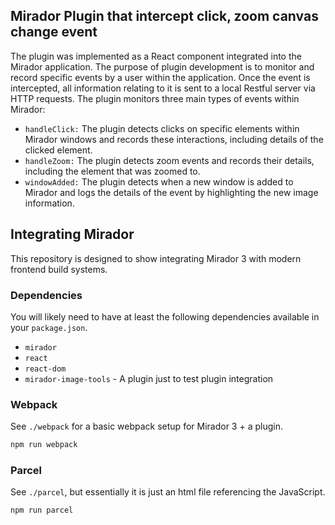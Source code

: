 ## Mirador Plugin that intercept click, zoom canvas change event
The plugin was implemented as a React component integrated into the Mirador application. The purpose of plugin development is to monitor and record specific events by a user within the application. Once the event is intercepted, all information relating to it is sent to a local Restful server via HTTP requests.
The plugin monitors three main types of events within Mirador:
- `handleClick:` The plugin detects clicks on specific elements within Mirador windows and records these interactions, including details of the clicked element.
- `handleZoom:` The plugin detects zoom events and records their details, including the element that was zoomed to.
- `windowAdded:` The plugin detects when a new window is added to Mirador and logs the details of the event by highlighting the new image information.

## Integrating Mirador

This repository is designed to show integrating Mirador 3 with modern frontend build systems.

### Dependencies

You will likely need to have at least the following dependencies available in your `package.json`.

 - `mirador`
 - `react`
 - `react-dom`
 - `mirador-image-tools` - A plugin just to test plugin integration

### Webpack

See `./webpack` for a basic webpack setup for Mirador 3 + a plugin.

```sh
npm run webpack
```

### Parcel

See `./parcel`, but essentially it is just an html file referencing the JavaScript.

```sh
npm run parcel
```
